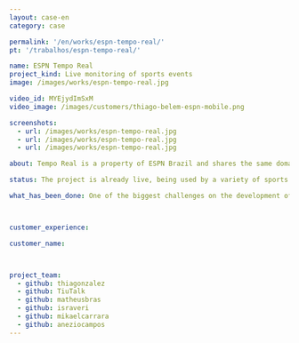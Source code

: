 ```yaml
---
layout: case-en
category: case

permalink: '/en/works/espn-tempo-real/'
pt: '/trabalhos/espn-tempo-real/'

name: ESPN Tempo Real
project_kind: Live monitoring of sports events
image: /images/works/espn-tempo-real.jpg

video_id: MYEjydImSxM
video_image: /images/customers/thiago-belem-espn-mobile.png

screenshots:
  - url: /images/works/espn-tempo-real.jpg
  - url: /images/works/espn-tempo-real.jpg
  - url: /images/works/espn-tempo-real.jpg

about: Tempo Real is a property of ESPN Brazil and shares the same domain of ESPN.com.br. It's used for live coverage of games and sports events and it's answering a demand that until not long ago only the TV and Radio did.

status: The project is already live, being used by a variety of sports fans. Released a few weeks before the 2014 World Cup, the time wouldn't be more appropriate. Specially for those fans who haven't been lucky enough to have a flexible work schedule or wouldn't be capable of watching all games. It even has a mobile version, delivering an optimized experience for smartphone and tablet users.

what_has_been_done: One of the biggest challenges on the development of Tempo Real was to develop a system that presented event updates as quickly as possible, maintaining the same efficiency even with a large number of simultaneous users. In addition, we worked to adapt the product design and user experience to mobile devices without compromising quality. We choose to use AngularJS to build the client side. We achieved great performance.



customer_experience:

customer_name:



project_team:
  - github: thiagonzalez
  - github: TiuTalk
  - github: matheusbras
  - github: israveri
  - github: mikaelcarrara
  - github: aneziocampos
---
```

